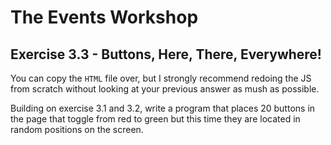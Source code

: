 # The Events Workshop

## Exercise 3.3 - Buttons, Here, There, Everywhere!

You can copy the `HTML` file over, but I strongly recommend redoing the JS from scratch without looking at your previous answer as mush as possible.

Building on exercise 3.1 and 3.2, write a program that places 20 buttons in the page that toggle from red to green but this time they are located in random positions on the screen.



